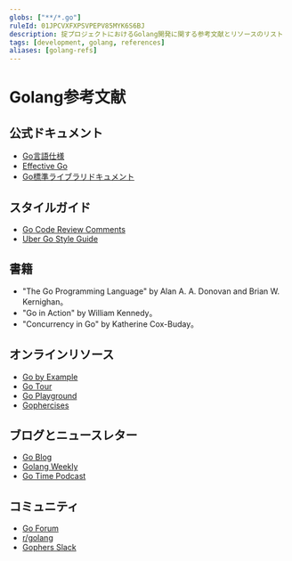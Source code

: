 ```yaml
---
globs: ["**/*.go"]
ruleId: 01JPCVXFXPSVPEPV85MYK6S6BJ
description: 掟プロジェクトにおけるGolang開発に関する参考文献とリソースのリスト
tags: [development, golang, references]
aliases: [golang-refs]
---
```



# Golang参考文献

## 公式ドキュメント

- [Go言語仕様](https://golang.org/ref/spec)
- [Effective Go](https://golang.org/doc/effective_go)
- [Go標準ライブラリドキュメント](https://golang.org/pkg/)

## スタイルガイド

- [Go Code Review Comments](https://github.com/golang/go/wiki/CodeReviewComments)
- [Uber Go Style Guide](https://github.com/uber-go/guide/blob/master/style.md)

## 書籍

- "The Go Programming Language" by Alan A. A. Donovan and Brian W. Kernighan。
- "Go in Action" by William Kennedy。
- "Concurrency in Go" by Katherine Cox-Buday。

## オンラインリソース

- [Go by Example](https://gobyexample.com/)
- [Go Tour](https://tour.golang.org/)
- [Go Playground](https://play.golang.org/)
- [Gophercises](https://gophercises.com/)

## ブログとニュースレター

- [Go Blog](https://blog.golang.org/)
- [Golang Weekly](https://golangweekly.com/)
- [Go Time Podcast](https://changelog.com/gotime)

## コミュニティ

- [Go Forum](https://forum.golangbridge.org/)
- [r/golang](https://www.reddit.com/r/golang/)
- [Gophers Slack](https://gophers.slack.com/)
